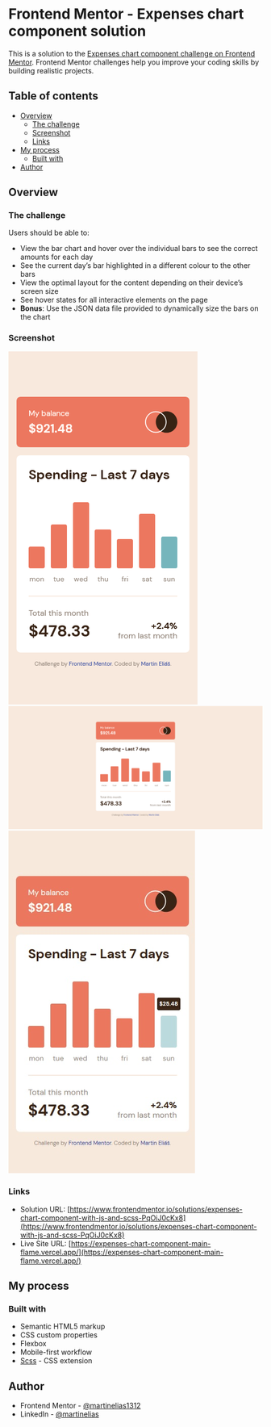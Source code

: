 # Frontend Mentor - Expenses chart component solution

This is a solution to the [Expenses chart component challenge on Frontend Mentor](https://www.frontendmentor.io/challenges/expenses-chart-component-e7yJBUdjwt). Frontend Mentor challenges help you improve your coding skills by building realistic projects. 

## Table of contents

- [Overview](#overview)
  - [The challenge](#the-challenge)
  - [Screenshot](#screenshot)
  - [Links](#links)
- [My process](#my-process)
  - [Built with](#built-with)
- [Author](#author)

## Overview

### The challenge

Users should be able to:

- View the bar chart and hover over the individual bars to see the correct amounts for each day
- See the current day’s bar highlighted in a different colour to the other bars
- View the optimal layout for the content depending on their device’s screen size
- See hover states for all interactive elements on the page
- **Bonus**: Use the JSON data file provided to dynamically size the bars on the chart

### Screenshot

![./screenshots/375px.png](./screenshots/375px.png)
![./screenshots/1440px.png](./screenshots/1440px.png)
![./screenshots/active.jpg](./screenshots/active.jpg)

### Links

- Solution URL: [https://www.frontendmentor.io/solutions/expenses-chart-component-with-js-and-scss-PqOiJ0cKx8](https://www.frontendmentor.io/solutions/expenses-chart-component-with-js-and-scss-PqOiJ0cKx8)
- Live Site URL: [https://expenses-chart-component-main-flame.vercel.app/](https://expenses-chart-component-main-flame.vercel.app/)

## My process

### Built with

- Semantic HTML5 markup
- CSS custom properties
- Flexbox
- Mobile-first workflow
- [Scss](https://sass-lang.com/) - CSS extension

## Author

- Frontend Mentor - [@martinelias1312](https://www.frontendmentor.io/profile/martinelias1312)
- LinkedIn - [@martinelias](https://www.linkedin.com/in/martin-eli%C3%A1%C5%A1-455550209/)